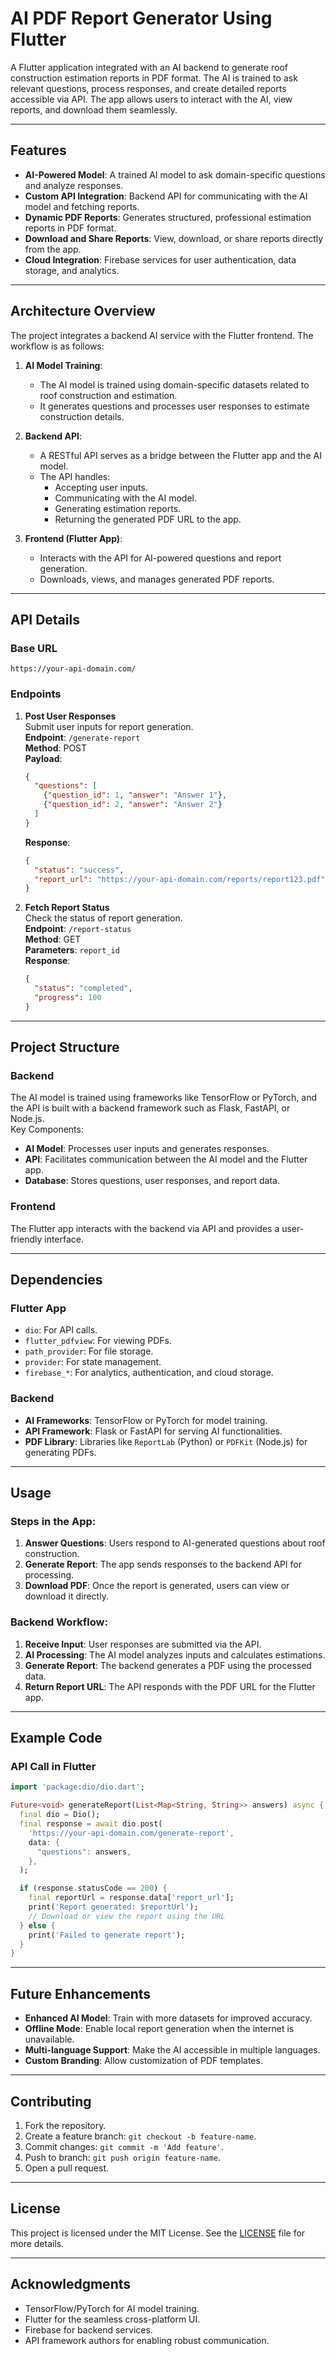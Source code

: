 # AI PDF Report Generator Using Flutter

A Flutter application integrated with an AI backend to generate roof construction estimation reports in PDF format. The AI is trained to ask relevant questions, process responses, and create detailed reports accessible via API. The app allows users to interact with the AI, view reports, and download them seamlessly.

---

## Features

- **AI-Powered Model**: A trained AI model to ask domain-specific questions and analyze responses.
- **Custom API Integration**: Backend API for communicating with the AI model and fetching reports.
- **Dynamic PDF Reports**: Generates structured, professional estimation reports in PDF format.
- **Download and Share Reports**: View, download, or share reports directly from the app.
- **Cloud Integration**: Firebase services for user authentication, data storage, and analytics.

---

## Architecture Overview

The project integrates a backend AI service with the Flutter frontend. The workflow is as follows:

1. **AI Model Training**:
   - The AI model is trained using domain-specific datasets related to roof construction and estimation.
   - It generates questions and processes user responses to estimate construction details.

2. **Backend API**:
   - A RESTful API serves as a bridge between the Flutter app and the AI model.
   - The API handles:
     - Accepting user inputs.
     - Communicating with the AI model.
     - Generating estimation reports.
     - Returning the generated PDF URL to the app.

3. **Frontend (Flutter App)**:
   - Interacts with the API for AI-powered questions and report generation.
   - Downloads, views, and manages generated PDF reports.

---

## API Details

### Base URL
```
https://your-api-domain.com/
```

### Endpoints

1. **Post User Responses**  
   Submit user inputs for report generation.  
   **Endpoint**: `/generate-report`  
   **Method**: POST  
   **Payload**:  
   ```json
   {
     "questions": [
       {"question_id": 1, "answer": "Answer 1"},
       {"question_id": 2, "answer": "Answer 2"}
     ]
   }
   ```  
   **Response**:  
   ```json
   {
     "status": "success",
     "report_url": "https://your-api-domain.com/reports/report123.pdf"
   }
   ```

2. **Fetch Report Status**  
   Check the status of report generation.  
   **Endpoint**: `/report-status`  
   **Method**: GET  
   **Parameters**: `report_id`  
   **Response**:  
   ```json
   {
     "status": "completed",
     "progress": 100
   }
   ```

---

## Project Structure

### Backend
The AI model is trained using frameworks like TensorFlow or PyTorch, and the API is built with a backend framework such as Flask, FastAPI, or Node.js.  
Key Components:
- **AI Model**: Processes user inputs and generates responses.
- **API**: Facilitates communication between the AI model and the Flutter app.
- **Database**: Stores questions, user responses, and report data.

### Frontend
The Flutter app interacts with the backend via API and provides a user-friendly interface.  

---

## Dependencies

### Flutter App

- `dio`: For API calls.
- `flutter_pdfview`: For viewing PDFs.
- `path_provider`: For file storage.
- `provider`: For state management.
- `firebase_*`: For analytics, authentication, and cloud storage.

### Backend

- **AI Frameworks**: TensorFlow or PyTorch for model training.
- **API Framework**: Flask or FastAPI for serving AI functionalities.
- **PDF Library**: Libraries like `ReportLab` (Python) or `PDFKit` (Node.js) for generating PDFs.

---

## Usage

### Steps in the App:

1. **Answer Questions**: Users respond to AI-generated questions about roof construction.
2. **Generate Report**: The app sends responses to the backend API for processing.
3. **Download PDF**: Once the report is generated, users can view or download it directly.

### Backend Workflow:

1. **Receive Input**: User responses are submitted via the API.
2. **AI Processing**: The AI model analyzes inputs and calculates estimations.
3. **Generate Report**: The backend generates a PDF using the processed data.
4. **Return Report URL**: The API responds with the PDF URL for the Flutter app.

---

## Example Code

### API Call in Flutter

```dart
import 'package:dio/dio.dart';

Future<void> generateReport(List<Map<String, String>> answers) async {
  final dio = Dio();
  final response = await dio.post(
    'https://your-api-domain.com/generate-report',
    data: {
      "questions": answers,
    },
  );

  if (response.statusCode == 200) {
    final reportUrl = response.data['report_url'];
    print('Report generated: $reportUrl');
    // Download or view the report using the URL
  } else {
    print('Failed to generate report');
  }
}
```

---

## Future Enhancements

- **Enhanced AI Model**: Train with more datasets for improved accuracy.
- **Offline Mode**: Enable local report generation when the internet is unavailable.
- **Multi-language Support**: Make the AI accessible in multiple languages.
- **Custom Branding**: Allow customization of PDF templates.

---

## Contributing

1. Fork the repository.
2. Create a feature branch: `git checkout -b feature-name`.
3. Commit changes: `git commit -m 'Add feature'`.
4. Push to branch: `git push origin feature-name`.
5. Open a pull request.

---

## License

This project is licensed under the MIT License. See the [LICENSE](LICENSE) file for more details.

---

## Acknowledgments

- TensorFlow/PyTorch for AI model training.
- Flutter for the seamless cross-platform UI.
- Firebase for backend services.
- API framework authors for enabling robust communication.
